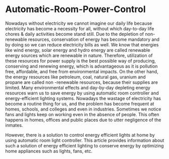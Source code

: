 # Automatic-Room-Power-Control
Nowadays without electricity we cannot imagine our daily life because electricity has become a necessity for all, without which day-to-day life chores &amp; daily activities become stand still. Due to the depletion of non-renewable resources, conservation of energy has become mandatory and by doing so we can reduce electricity bills as well. We know that energies like wind energy, solar energy and hydro energy are called renewable energy sources which are renewable in nature. Therefore, utilization of these resources for power supply is the best possible way of producing, conserving and renewing energy, which is advantageous as it is pollution free, affordable, and free from environmental impacts.
On the other hand, the energy resources like petroleum, coal, natural gas, uranium and propane are called non -renewable resources, because their supplies are limited. Many environmental effects and day-by-day depleting energy resources warn us to save energy by using automatic room controller and energy-efficient lighting systems. Nowadays the wastage of electricity has become a routine thing for us, and the problem has become frequent at homes, schools, and colleges and even in industries. Sometimes we notice fans and lights keep on working even in the absence of people. This often happens in homes, offices and public places due to utter negligence of the inmates.

However, there is a solution to control energy efficient lights at home by using automatic room light controller. This article provides information about such a solution of energy efficient lighting to conserve energy by optimizing home appliances such as lights, fans, etc.
